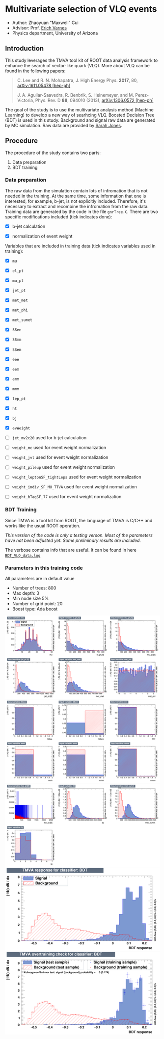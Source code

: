 # Multivariate selection of VLQ events
- Author: Zhaoyuan "Maxwell" Cui
- Advisor: Prof. [Erich Varnes](http://w3.physics.arizona.edu/people/erich-varnes)
- Physics department, University of Arizona 

## Introduction
This study leverages the TMVA tool kit of ROOT data analysis framework to enhance the search of vector-like quark (VLQ). More about VLQ can be found in the following papers:
> C. Lee and R. N. Mohapatra, J. High Energy Phys. **2017**, 80, [arXiv:1611.05478 [hep-ph]](https://arxiv.org/abs/1611.05478v1)
>
> J. A. Aguilar-Saavedra, R. Benbrik, S. Heinemeyer, and M. Perez-Victoria, Phys. Rev. D **88**, 094010 (2013), [arXiv:1306.0572 [hep-ph]](https://arxiv.org/abs/1306.0572v3)

The goal of the study is to use the multivariate analysis method (Machine Learning) to develop a new way of searhcing VLQ.
Boosted Decision Tree (BDT) is used in this study. Background and signal raw data are generated by MC simulation. 
Raw data are provided by [Sarah Jones](http://w3.physics.arizona.edu/people/sarah-jones).

## Procedure
The procedure of the study contains two parts:
1. Data preparation
1. BDT training

### Data preparation
The raw data from the simulation contain lots of infromation that is not needed in the training. At the same time, some information that one is interested, for example, b-jet, is not explicitly included. Therefore, it's necessary to extract and recombine the infromation from the raw data. Training data are generated by the code in the file `gnrTree.C`. There are two specific modifications included (tick indicates done):
- [x] b-jet calculation
- [x] normalization of event weight


Variables that are included in training data (tick indicates variables used in training):
- [x] `mu`
- [x] `el_pt`
- [x] `mu_pt`
- [x] `jet_pt`
- [x] `met_met`
- [x] `met_phi`
- [x] `met_sumet`
- [x] `SSee`
- [x] `SSmm`
- [x] `SSem`
- [x] `eee`
- [x] `eem`
- [x] `emm`
- [x] `mmm`
- [x] `lep_pt`
- [x] `ht`
- [x] `bj`
- [x] `evWeight`

- [ ] `jet_mv2c20` used for b-jet calculation
- [ ] `weight_mc`  used for event weight normalization
- [ ] `weight_jvt` used for event weight normalization
- [ ] `weight_pileup` used for event weight normalization
- [ ] `weight_leptonSF_tightLeps` used for event weight normalization
- [ ] `weight_indiv_SF_MU_TTVA` used for event weight normalization
- [ ] `weight_bTagSF_77` used for event weight normalization


### BDT Training
Since TMVA is a tool kit from ROOT, the language of TMVA is C/C++ and works like the usual ROOT operation.

*This version of the code is only a testing verson. Most of the parameters have not been adjusted yet. 
Some preliminary results are included.*

The verbose contains info that are useful. It can be found in here [`BDT_VLQ_data.log`](https://github.com/maxwellcui/VLQ_BDT/blob/master/BDT_VLQ_data.log)

### Parameters in this training code
All parameters are in default value

- Number of trees: 800
- Max depth: 3
- Min node size 5%
- Number of grid point: 20
- Boost type: Ada boost

![Input variables](https://github.com/maxwellcui/VLQ_BDT/blob/master/variables_id_c1.png)
![Input variables](https://github.com/maxwellcui/VLQ_BDT/blob/master/variables_id_c2.png)
![Input variables](https://github.com/maxwellcui/VLQ_BDT/blob/master/variables_id_c3.png)
![mva_BDT](https://github.com/maxwellcui/VLQ_BDT/blob/master/mva_BDT.png)
![overtrain](https://github.com/maxwellcui/VLQ_BDT/blob/master/overtrain_BDT.png)
